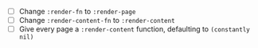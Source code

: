 - [ ] Change `:render-fn` to `:render-page`
- [ ] Change `:render-content-fn` to `:render-content`
- [ ] Give every page a `:render-content` function, defaulting to `(constantly nil)`
